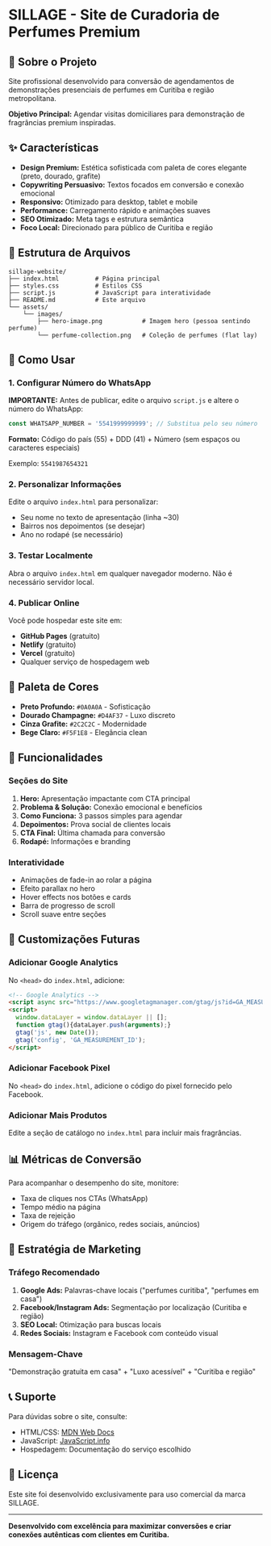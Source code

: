 # SILLAGE - Site de Curadoria de Perfumes Premium

## 🎯 Sobre o Projeto

Site profissional desenvolvido para conversão de agendamentos de demonstrações presenciais de perfumes em Curitiba e região metropolitana.

**Objetivo Principal:** Agendar visitas domiciliares para demonstração de fragrâncias premium inspiradas.

## ✨ Características

- **Design Premium:** Estética sofisticada com paleta de cores elegante (preto, dourado, grafite)
- **Copywriting Persuasivo:** Textos focados em conversão e conexão emocional
- **Responsivo:** Otimizado para desktop, tablet e mobile
- **Performance:** Carregamento rápido e animações suaves
- **SEO Otimizado:** Meta tags e estrutura semântica
- **Foco Local:** Direcionado para público de Curitiba e região

## 📁 Estrutura de Arquivos

```
sillage-website/
├── index.html          # Página principal
├── styles.css          # Estilos CSS
├── script.js           # JavaScript para interatividade
├── README.md           # Este arquivo
└── assets/
    └── images/
        ├── hero-image.png           # Imagem hero (pessoa sentindo perfume)
        └── perfume-collection.png   # Coleção de perfumes (flat lay)
```

## 🚀 Como Usar

### 1. Configurar Número do WhatsApp

**IMPORTANTE:** Antes de publicar, edite o arquivo `script.js` e altere o número do WhatsApp:

```javascript
const WHATSAPP_NUMBER = '5541999999999'; // Substitua pelo seu número
```

**Formato:** Código do país (55) + DDD (41) + Número (sem espaços ou caracteres especiais)

Exemplo: `5541987654321`

### 2. Personalizar Informações

Edite o arquivo `index.html` para personalizar:

- Seu nome no texto de apresentação (linha ~30)
- Bairros nos depoimentos (se desejar)
- Ano no rodapé (se necessário)

### 3. Testar Localmente

Abra o arquivo `index.html` em qualquer navegador moderno. Não é necessário servidor local.

### 4. Publicar Online

Você pode hospedar este site em:

- **GitHub Pages** (gratuito)
- **Netlify** (gratuito)
- **Vercel** (gratuito)
- Qualquer serviço de hospedagem web

## 🎨 Paleta de Cores

- **Preto Profundo:** `#0A0A0A` - Sofisticação
- **Dourado Champagne:** `#D4AF37` - Luxo discreto
- **Cinza Grafite:** `#2C2C2C` - Modernidade
- **Bege Claro:** `#F5F1E8` - Elegância clean

## 📱 Funcionalidades

### Seções do Site

1. **Hero:** Apresentação impactante com CTA principal
2. **Problema & Solução:** Conexão emocional e benefícios
3. **Como Funciona:** 3 passos simples para agendar
4. **Depoimentos:** Prova social de clientes locais
5. **CTA Final:** Última chamada para conversão
6. **Rodapé:** Informações e branding

### Interatividade

- Animações de fade-in ao rolar a página
- Efeito parallax no hero
- Hover effects nos botões e cards
- Barra de progresso de scroll
- Scroll suave entre seções

## 🔧 Customizações Futuras

### Adicionar Google Analytics

No `<head>` do `index.html`, adicione:

```html
<!-- Google Analytics -->
<script async src="https://www.googletagmanager.com/gtag/js?id=GA_MEASUREMENT_ID"></script>
<script>
  window.dataLayer = window.dataLayer || [];
  function gtag(){dataLayer.push(arguments);}
  gtag('js', new Date());
  gtag('config', 'GA_MEASUREMENT_ID');
</script>
```

### Adicionar Facebook Pixel

No `<head>` do `index.html`, adicione o código do pixel fornecido pelo Facebook.

### Adicionar Mais Produtos

Edite a seção de catálogo no `index.html` para incluir mais fragrâncias.

## 📊 Métricas de Conversão

Para acompanhar o desempenho do site, monitore:

- Taxa de cliques nos CTAs (WhatsApp)
- Tempo médio na página
- Taxa de rejeição
- Origem do tráfego (orgânico, redes sociais, anúncios)

## 🎯 Estratégia de Marketing

### Tráfego Recomendado

1. **Google Ads:** Palavras-chave locais ("perfumes curitiba", "perfumes em casa")
2. **Facebook/Instagram Ads:** Segmentação por localização (Curitiba e região)
3. **SEO Local:** Otimização para buscas locais
4. **Redes Sociais:** Instagram e Facebook com conteúdo visual

### Mensagem-Chave

"Demonstração gratuita em casa" + "Luxo acessível" + "Curitiba e região"

## 📞 Suporte

Para dúvidas sobre o site, consulte:

- HTML/CSS: [MDN Web Docs](https://developer.mozilla.org/)
- JavaScript: [JavaScript.info](https://javascript.info/)
- Hospedagem: Documentação do serviço escolhido

## 📝 Licença

Este site foi desenvolvido exclusivamente para uso comercial da marca SILLAGE.

---

**Desenvolvido com excelência para maximizar conversões e criar conexões autênticas com clientes em Curitiba.**
